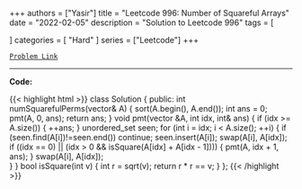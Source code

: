 
+++
authors = ["Yasir"]
title = "Leetcode 996: Number of Squareful Arrays"
date = "2022-02-05"
description = "Solution to Leetcode 996"
tags = [
    
]
categories = [
    "Hard"
]
series = ["Leetcode"]
+++



[`Problem Link`](https://leetcode.com/problems/number-of-squareful-arrays/description/)

---

**Code:**

{{< highlight html >}}
class Solution {
public:
    int numSquarefulPerms(vector<int>& A) {
        sort(A.begin(), A.end());
        int ans = 0;
        pmt(A, 0, ans);
        return ans;
    }
    void pmt(vector<int> &A, int idx, int& ans) {
        if (idx >= A.size()) {
            ++ans;
        }
        unordered_set<int> seen; 
        for (int i = idx; i < A.size(); ++i) {
            if (seen.find(A[i])!=seen.end()) continue;
            seen.insert(A[i]);
            swap(A[i], A[idx]);
            if ((idx == 0) || (idx > 0 && isSquare(A[idx] + A[idx - 1]))) {
                pmt(A, idx + 1, ans);
            }
            swap(A[i], A[idx]);            
        }
    }
    bool isSquare(int v) {
        int r = sqrt(v);
        return r * r == v;
    }
};
{{< /highlight >}}

